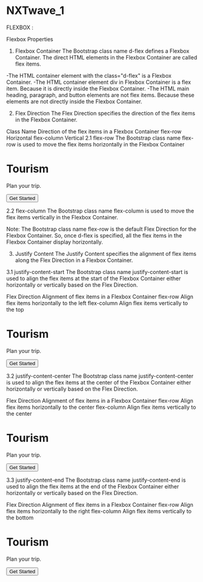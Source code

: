 # NXTwave_1
FLEXBOX :

Flexbox Properties
1. Flexbox Container
The Bootstrap class name d-flex defines a Flexbox Container. The direct HTML elements in the Flexbox Container are called flex items.


-The HTML container element with the class="d-flex" is a Flexbox Container.
-The HTML container element div in Flexbox Container is a flex item. Because it is directly inside the Flexbox Container.
-The HTML main heading, paragraph, and button elements are not flex items. Because these elements are not directly inside the Flexbox Container.

2. Flex Direction
The Flex Direction specifies the direction of the flex items in the Flexbox Container.

Class Name	Direction of the flex items in a Flexbox Container
flex-row	Horizontal
flex-column	Vertical
2.1 flex-row
The Bootstrap class name flex-row is used to move the flex items horizontally in the Flexbox Container


<div class="d-flex flex-row">
  <div>
    <h1>Tourism</h1>
    <p>Plan your trip.</p>
    <button>Get Started</button>
  </div>
</div>

2.2 flex-column
The Bootstrap class name flex-column is used to move the flex items vertically in the Flexbox Container.



Note:
The Bootstrap class name flex-row is the default Flex Direction for the Flexbox Container. So, once d-flex is specified, all the flex items in the Flexbox Container display horizontally.

3. Justify Content
The Justify Content specifies the alignment of flex items along the Flex Direction in a Flexbox Container.

3.1 justify-content-start
The Bootstrap class name justify-content-start is used to align the flex items at the start of the Flexbox Container either horizontally or vertically based on the Flex Direction.

Flex Direction	Alignment of flex items in a Flexbox Container
flex-row	Align flex items horizontally to the left
flex-column	Align flex items vertically to the top

<div class="d-flex flex-column justify-content-start">
  <div>
    <h1>Tourism</h1>
    <p>Plan your trip.</p>
    <button>Get Started</button>
  </div>
</div>

3.2 justify-content-center
The Bootstrap class name justify-content-center is used to align the flex items at the center of the Flexbox Container either horizontally or vertically based on the Flex Direction.

Flex Direction	Alignment of flex items in a Flexbox Container
flex-row	Align flex items horizontally to the center
flex-column	Align flex items vertically to the center

<div class="d-flex flex-column justify-content-center">
  <div>
    <h1>Tourism</h1>
    <p>Plan your trip.</p>
    <button>Get Started</button>
  </div>
</div>



3.3 justify-content-end
The Bootstrap class name justify-content-end is used to align the flex items at the end of the Flexbox Container either horizontally or vertically based on the Flex Direction.

Flex Direction	Alignment of flex items in a Flexbox Container
flex-row	Align flex items horizontally to the right
flex-column	Align flex items vertically to the bottom

<div class="d-flex flex-column justify-content-end">
  <div>
    <h1>Tourism</h1>
    <p>Plan your trip.</p>
    <button>Get Started</button>
  </div>
</div>
